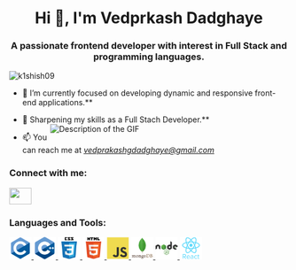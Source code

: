 <h1 align="center">Hi 👋, I'm Vedprkash Dadghaye</h1>
<h3 align="center">A passionate frontend developer with interest in Full Stack and programming languages.</h3>

<p align="left"> <img src="https://komarev.com/ghpvc/?username=k1shish09&label=Profile%20views&color=0e75b6&style=flat" alt="k1shish09" /> </p>

- 🔭  I’m currently focused on developing dynamic and responsive front-end applications.**


- 🌱 Sharpening my skills as a Full Stach Developer.**
  <img src="https://github.com/user-attachments/assets/5d59465a-89c7-45e1-9116-04523be5eec1" alt="Description of the GIF" width="430" align="right" />
- 📫 You can reach me at *vedprakashgdadghaye@gmail.com*


<h3 align="left">Connect with me:</h3>
<p align="left">
<a href="https://www.linkedin.com/in/vedant-rajput?utm_source=share&utm_campaign=share_via&utm_content=profile&utm_medium=android_app " target="blank"><img align="center" src="https://camo.githubusercontent.com/9939f57a40461f1f7d5ee9c81e8f4634eb6a9339f5a3ced15f2ce471bb18b49b/68747470733a2f2f6d656469612e67697068792e636f6d2f6d656469612f4d3967624264396e6244724f5475314d71782f67697068792e676966" height="30" width="40" /></a>
</p>

<h3 align="left">Languages and Tools:</h3>
<p align="left"> <a href="https://www.cprogramming.com/" target="_blank" rel="noreferrer"> <img src="https://raw.githubusercontent.com/devicons/devicon/master/icons/c/c-original.svg" alt="c" width="40" height="40"/> </a> <a href="https://www.w3schools.com/cpp/" target="_blank" rel="noreferrer"> <img src="https://raw.githubusercontent.com/devicons/devicon/master/icons/cplusplus/cplusplus-original.svg" alt="cplusplus" width="40" height="40"/> </a> <a href="https://www.w3schools.com/css/" target="_blank" rel="noreferrer"> <img src="https://raw.githubusercontent.com/devicons/devicon/master/icons/css3/css3-original-wordmark.svg" alt="css3" width="40" height="40"/> </a> <a href="https://www.w3.org/html/" target="_blank" rel="noreferrer"> <img src="https://raw.githubusercontent.com/devicons/devicon/master/icons/html5/html5-original-wordmark.svg" alt="html5" width="40" height="40"/> </a> <a href="https://developer.mozilla.org/en-US/docs/Web/JavaScript" target="_blank" rel="noreferrer"> <img src="https://raw.githubusercontent.com/devicons/devicon/master/icons/javascript/javascript-original.svg" alt="javascript" width="40" height="40"/> </a> <a href="https://www.mongodb.com/" target="_blank" rel="noreferrer"> <img src="https://raw.githubusercontent.com/devicons/devicon/master/icons/mongodb/mongodb-original-wordmark.svg" alt="mongodb" width="40" height="40"/> </a> <a href="https://nodejs.org" target="_blank" rel="noreferrer"> <img src="https://raw.githubusercontent.com/devicons/devicon/master/icons/nodejs/nodejs-original-wordmark.svg" alt="nodejs" width="40" height="40"/> </a> <a href="https://reactjs.org/" target="_blank" rel="noreferrer"> <img src="https://raw.githubusercontent.com/devicons/devicon/master/icons/react/react-original-wordmark.svg" alt="react" width="40" height="40"/> </a> </p>


